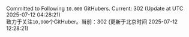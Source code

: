 Committed to Following `10,000` GitHubers. Current: <!-- FOLLOWING_COUNT -->302<!-- FOLLOWING_COUNT --> (Update at UTC <!-- LAST_UPDATED -->2025-07-12 04:28:21<!-- LAST_UPDATED -->)<br>
致力于关注`10,000`个GitHuber。当前：<!-- FOLLOWING_COUNT -->302<!-- FOLLOWING_COUNT --> (更新于北京时间 <!-- LAST_UPDATED_CST -->2025-07-12 12:28:21<!-- LAST_UPDATED_CST -->)
